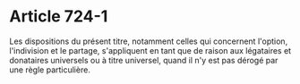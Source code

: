 # Article 724-1

Les dispositions du présent titre, notamment celles qui concernent l'option, l'indivision et le partage, s'appliquent en tant que de raison aux légataires et donataires universels ou à titre universel, quand il n'y est pas dérogé par une règle particulière.
